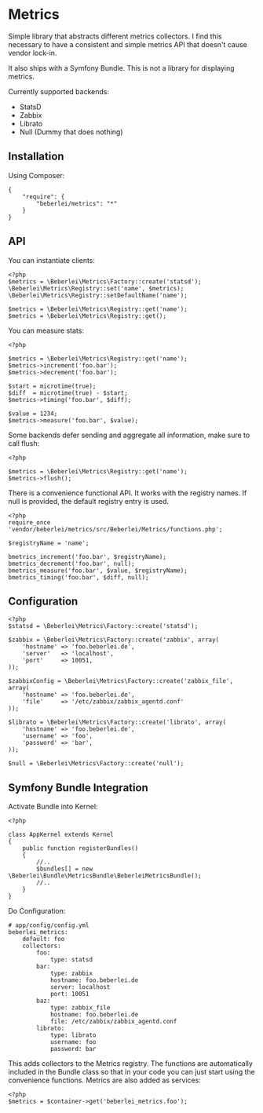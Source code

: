 # Metrics

Simple library that abstracts different metrics collectors. I find this necessary
to have a consistent and simple metrics API that doesn't cause vendor lock-in.

It also ships with a Symfony Bundle. This is not a library for displaying metrics.

Currently supported backends:

* StatsD
* Zabbix
* Librato
* Null (Dummy that does nothing)

## Installation

Using Composer:

    {
        "require": {
            "beberlei/metrics": "*"
        }
    }

## API

You can instantiate clients:

    <?php
    $metrics = \Beberlei\Metrics\Factory::create('statsd');
    \Beberlei\Metrics\Registry::set('name', $metrics);
    \Beberlei\Metrics\Registry::setDefaultName('name');

    $metrics = \Beberlei\Metrics\Registry::get('name');
    $metrics = \Beberlei\Metrics\Registry::get();

You can measure stats:

    <?php

    $metrics = \Beberlei\Metrics\Registry::get('name');
    $metrics->increment('foo.bar');
    $metrics->decrement('foo.bar');

    $start = microtime(true);
    $diff  = microtime(true) - $start;
    $metrics->timing('foo.bar', $diff);

    $value = 1234;
    $metrics->measure('foo.bar', $value);

Some backends defer sending and aggregate all information, make sure
to call flush:

    <?php

    $metrics = \Beberlei\Metrics\Registry::get('name');
    $metrics->flush();

There is a convenience functional API. It works with
the registry names. If null is provided, the default registry entry is used.

    <?php
    require_once 'vendor/beberlei/metrics/src/Beberlei/Metrics/functions.php';

    $registryName = 'name';

    bmetrics_increment('foo.bar', $registryName);
    bmetrics_decrement('foo.bar', null);
    bmetrics_measure('foo.bar', $value, $registryName);
    bmetrics_timing('foo.bar', $diff, null);

## Configuration

    <?php
    $statsd = \Beberlei\Metrics\Factory::create('statsd');

    $zabbix = \Beberlei\Metrics\Factory::create('zabbix', array(
        'hostname' => 'foo.beberlei.de',
        'server'   => 'localhost',
        'port'     => 10051,
    ));

    $zabbixConfig = \Beberlei\Metrics\Factory::create('zabbix_file', array(
        'hostname' => 'foo.beberlei.de',
        'file'     => '/etc/zabbix/zabbix_agentd.conf'
    ));

    $librato = \Beberlei\Metrics\Factory::create('librato', array(
        'hostname' => 'foo.beberlei.de',
        'username' => 'foo',
        'password' => 'bar',
    ));

    $null = \Beberlei\Metrics\Factory::create('null');

## Symfony Bundle Integration

Activate Bundle into Kernel:

    <?php

    class AppKernel extends Kernel
    {
        public function registerBundles()
        {
            //..
            $bundles[] = new \Beberlei\Bundle\MetricsBundle\BeberleiMetricsBundle();
            //..
        }
    }

Do Configuration:

    # app/config/config.yml
    beberlei_metrics:
        default: foo
        collectors:
            foo:
                type: statsd
            bar:
                type: zabbix
                hostname: foo.beberlei.de
                server: localhost
                port: 10051
            baz:
                type: zabbix_file
                hostname: foo.beberlei.de
                file: /etc/zabbix/zabbix_agentd.conf
            librato:
                type: librato
                username: foo
                password: bar

This adds collectors to the Metrics registry. The functions are automatically included
in the Bundle class so that in your code you can just start using the convenience functions.
Metrics are also added as services:

    <?php
    $metrics = $container->get('beberlei_metrics.foo');

